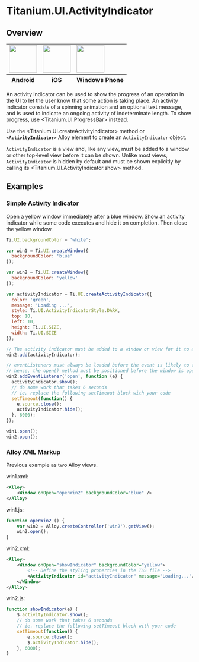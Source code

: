 # Titanium.UI.ActivityIndicator

<TypeHeader/>

## Overview

<table id="platformComparison">
  <tbody>
    <tr>
      <td><img src="images/activityindicator/activityindicator_android.png" height="75" /></td>
      <td><img src="images/activityindicator/activityindicator_ios.png" height="75" /></td>
      <td><img src="images/activityindicator/activityindicator_wp.png" height="75" /></td>
    </tr>
  </tbody>
  <tfoot>
    <tr>
      <th>Android</th>
      <th>iOS</th>
      <th>Windows Phone</th>
    </tr>
  </tfoot>
</table>

An activity indicator can be used to show the progress of an operation in the UI to let the
user know that some action is taking place. An activity indicator consists of a spinning
animation and an optional text message, and is used to indicate an ongoing activity of
indeterminate length. To show progress, use <Titanium.UI.ProgressBar> instead.

Use the <Titanium.UI.createActivityIndicator> method or **`<ActivityIndicator>`** Alloy element to
create an `ActivityIndicator` object.

`ActivityIndicator` is a view and, like any view, must be added to a window or other top-level
view before it can be shown. Unlike most views, `ActivityIndicator` is hidden by
default and must be shown explicitly by calling its <Titanium.UI.ActivityIndicator.show> method.

## Examples

### Simple Activity Indicator

Open a yellow window immediately after a blue window. Show an activity indicator while
some code executes and hide it on completion. Then close the yellow window.

``` js
Ti.UI.backgroundColor = 'white';

var win1 = Ti.UI.createWindow({
  backgroundColor: 'blue'
});

var win2 = Ti.UI.createWindow({
  backgroundColor: 'yellow'
});

var activityIndicator = Ti.UI.createActivityIndicator({
  color: 'green',
  message: 'Loading ...',
  style: Ti.UI.ActivityIndicatorStyle.DARK,
  top: 10,
  left: 10,
  height: Ti.UI.SIZE,
  width: Ti.UI.SIZE
});

// The activity indicator must be added to a window or view for it to appear
win2.add(activityIndicator);

// eventListeners must always be loaded before the event is likely to fire
// hence, the open() method must be positioned before the window is opened
win2.addEventListener('open', function (e) {
  activityIndicator.show();
  // do some work that takes 6 seconds
  // ie. replace the following setTimeout block with your code
  setTimeout(function() {
    e.source.close();
    activityIndicator.hide();
  }, 6000);
});

win1.open();
win2.open();
```

### Alloy XML Markup

Previous example as two Alloy views.

win1.xml:
``` xml
<Alloy>
    <Window onOpen="openWin2" backgroundColor="blue" />
</Alloy>
```

win1.js:
``` js
function openWin2 () {
    var win2 = Alloy.createController('win2').getView();
    win2.open();
}
```

win2.xml:
``` xml
<Alloy>
    <Window onOpen="showIndicator" backgroundColor="yellow">
        <!-- Define the styling properties in the TSS file -->
        <ActivityIndicator id="activityIndicator" message="Loading..."/>
    </Window>
</Alloy>
```

win2.js:
``` js
function showIndicator(e) {
    $.activityIndicator.show();
    // do some work that takes 6 seconds
    // ie. replace the following setTimeout block with your code
    setTimeout(function() {
        e.source.close();
        $.activityIndicator.hide();
    }, 6000);
}
```

<ApiDocs/>
